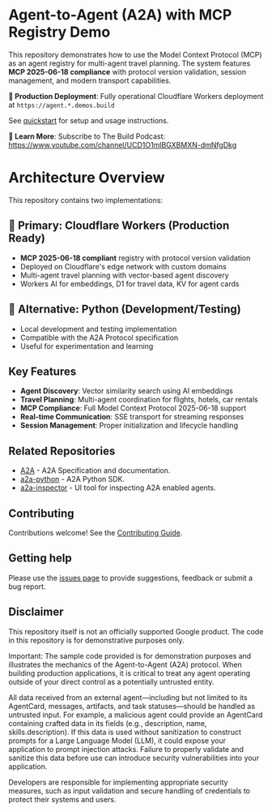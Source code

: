 # Agent-to-Agent (A2A) with MCP Registry Demo

This repository demonstrates how to use the Model Context Protocol (MCP) as an agent registry for multi-agent travel planning. The system features **MCP 2025-06-18 compliance** with protocol version validation, session management, and modern transport capabilities.

**🌟 Production Deployment**: Fully operational Cloudflare Workers deployment at `https://agent.*.demos.build`

See [quickstart](./docs/quickstart.md) for setup and usage instructions.

**🎥 Learn More**: Subscribe to The Build Podcast: https://www.youtube.com/channel/UCD1O1mlBGXBMXN-dmNfgDkg


# Architecture Overview

This repository contains two implementations:

## 🚀 **Primary: Cloudflare Workers** (Production Ready)
- **MCP 2025-06-18 compliant** registry with protocol version validation
- Deployed on Cloudflare's edge network with custom domains
- Multi-agent travel planning with vector-based agent discovery
- Workers AI for embeddings, D1 for travel data, KV for agent cards

## 🐍 **Alternative: Python** (Development/Testing)
- Local development and testing implementation
- Compatible with the A2A Protocol specification
- Useful for experimentation and learning

## Key Features
- **Agent Discovery**: Vector similarity search using AI embeddings
- **Travel Planning**: Multi-agent coordination for flights, hotels, car rentals
- **MCP Compliance**: Full Model Context Protocol 2025-06-18 support
- **Real-time Communication**: SSE transport for streaming responses
- **Session Management**: Proper initialization and lifecycle handling

## Related Repositories

- [A2A](https://github.com/a2aproject/A2A) - A2A Specification and documentation.
- [a2a-python](https://github.com/a2aproject/a2a-python) - A2A Python SDK.
- [a2a-inspector](https://github.com/a2aproject/a2a-inspector) - UI tool for inspecting A2A enabled agents.

## Contributing

Contributions welcome! See the [Contributing Guide](CONTRIBUTING.md).

## Getting help

Please use the [issues page](https://github.com/a2aproject/a2a-samples/issues) to provide suggestions, feedback or submit a bug report.

## Disclaimer

This repository itself is not an officially supported Google product. The code in this repository is for demonstrative purposes only.

Important: The sample code provided is for demonstration purposes and illustrates the mechanics of the Agent-to-Agent (A2A) protocol. When building production applications, it is critical to treat any agent operating outside of your direct control as a potentially untrusted entity.

All data received from an external agent—including but not limited to its AgentCard, messages, artifacts, and task statuses—should be handled as untrusted input. For example, a malicious agent could provide an AgentCard containing crafted data in its fields (e.g., description, name, skills.description). If this data is used without sanitization to construct prompts for a Large Language Model (LLM), it could expose your application to prompt injection attacks.  Failure to properly validate and sanitize this data before use can introduce security vulnerabilities into your application.

Developers are responsible for implementing appropriate security measures, such as input validation and secure handling of credentials to protect their systems and users.
